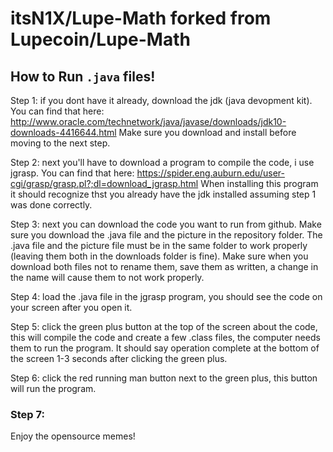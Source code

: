 # itsN1X/Lupe-Math forked from Lupecoin/Lupe-Math

## How to Run `.java` files!

Step 1: if you dont have it already, download the jdk (java devopment kit). 
You can find that here: http://www.oracle.com/technetwork/java/javase/downloads/jdk10-downloads-4416644.html 
Make sure you download and install before moving to the next step. 

Step 2: next you'll have to download a program to compile the code, i use jgrasp. 
You can find that here: https://spider.eng.auburn.edu/user-cgi/grasp/grasp.pl?;dl=download_jgrasp.html 
When installing this program it should recognize thst you already have the jdk installed assuming step 1 was done correctly. 

Step 3: next you can download the code you want to run from github. 
Make sure you download the .java file and the picture in the repository folder. 
The .java file and the picture file must be in the same folder to work properly (leaving them both in the downloads folder is fine). 
Make sure when you download both files not to rename them, save them as written, a change in the name will cause them to not work properly. 

Step 4: load the .java file in the jgrasp program, you should see the code on your screen after you open it. 

Step 5: click the green plus button at the top of the screen about the code, 
this will compile the code and create a few .class files, the computer needs them to run the program. 
It should say operation complete at the bottom of the screen 1-3 seconds after clicking the green plus. 

Step 6: click the red running man button next to the green plus, this button will run the program. 

### Step 7: 
Enjoy the opensource memes! 
